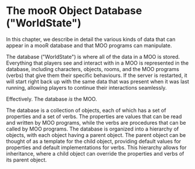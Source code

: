 # The mooR Object Database ("WorldState")

In this chapter, we describe in detail the various kinds of data that can appear in a mooR database and that MOO
programs can manipulate.

The database ("WorldState") is where all of the data in a MOO is stored. Everything that players see and interact with
in a
MOO is represented in the database, including characters, objects, rooms, and the MOO programs (verbs) that give them
their
specific behaviours. If the server is restarted, it will start right back up with the same data that was present
when it was last running, allowing players to continue their interactions seamlessly.

Effectively. The database *is* the MOO.

The database is a collection of objects, each of which has a set of properties and a set of verbs. The properties are
values that can be read and written by MOO programs, while the verbs are procedures that can be called by MOO programs.
The database is organized into a hierarchy of objects, with each object having a parent object. The parent object can be
thought of as a template for the child object, providing default values for properties and default implementations for
verbs. This hierarchy allows for inheritance, where a child object can override the properties and verbs of its parent
object.